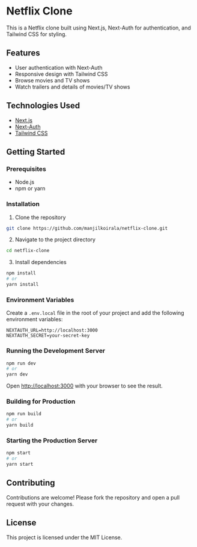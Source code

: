 # Netflix Clone

This is a Netflix clone built using Next.js, Next-Auth for authentication, and Tailwind CSS for styling.

## Features

- User authentication with Next-Auth
- Responsive design with Tailwind CSS
- Browse movies and TV shows
- Watch trailers and details of movies/TV shows

## Technologies Used

- [Next.js](https://nextjs.org/)
- [Next-Auth](https://next-auth.js.org/)
- [Tailwind CSS](https://tailwindcss.com/)

## Getting Started

### Prerequisites

- Node.js
- npm or yarn

### Installation

1. Clone the repository

```bash
git clone https://github.com/manjilkoirala/netflix-clone.git
```

2. Navigate to the project directory

```bash
cd netflix-clone
```

3. Install dependencies

```bash
npm install
# or
yarn install
```

### Environment Variables

Create a `.env.local` file in the root of your project and add the following environment variables:

```
NEXTAUTH_URL=http://localhost:3000
NEXTAUTH_SECRET=your-secret-key
```

### Running the Development Server

```bash
npm run dev
# or
yarn dev
```

Open [http://localhost:3000](http://localhost:3000) with your browser to see the result.

### Building for Production

```bash
npm run build
# or
yarn build
```

### Starting the Production Server

```bash
npm start
# or
yarn start
```

## Contributing

Contributions are welcome! Please fork the repository and open a pull request with your changes.

## License

This project is licensed under the MIT License.